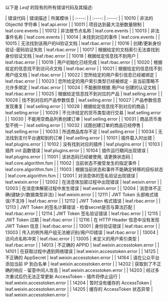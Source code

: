 
以下是 _Leaf_ 的现有的所有错误代码及其描述:

| 错误代码 | 错误描述 | 所属模块 |
| :----: | | :----: | :----: |
| 10010 | 非法的 ObjectId 字符串 | leaf.api.error |
| 10011 | 项目达到最大注册数量限制 | leaf.core.events |
| 10012 | 非法根节点名称 | leaf.core.events |
| 10013 | 非法事件名称 | leaf.core.events |
| 10014 | 未找到对应的事件 | leaf.core.events |
| 10015 | 无法找到该用户的Id验证文档 | leaf.rbac.error |
| 10016 | 创建/更新身份验证-密码验证失败 | leaf.rbac.error |
| 10017 | 根据给定的文档索引无法查找到身份验证文档 | leaf.rbac.error |
| 10018 | 根据给定信息找不到用户 | leaf.rbac.error |
| 10019 | 用户初始化已经完成 | leaf.rbac.error |
| 10020 | 根据给定的信息找不到访问点文档 | leaf.rbac.error |
| 10021 | 根据给定的信息找不到用户组文档 | leaf.rbac.error |
| 10022 | 您所给定的用户索引信息已经被绑定 | leaf.rbac.error |
| 10023 | 您所给定的用户索引类型已经被绑定 - 且当前策略不允许多绑定 | leaf.rbac.error |
| 10024 | 不能删除根据 用户Id 创建的认证文档 | leaf.rbac.error |
| 10025 | 根据给定信息找不到对应的产品 | leaf.selling.error |
| 10026 | 找不到对应的产品参数信息 | leaf.selling.error |
| 10027 | 产品参数信息发现重复 | leaf.selling.error |
| 10028 | 根据给定信息找不到对应的商品 | leaf.selling.error |
| 10029 | 不允许给定的货币类型进行交易 | leaf.selling.error |
| 10030 | 不能用空商品列表创建订单 | leaf.selling.error |
| 10031 | 商品货币类型不统一 | leaf.selling.error |
| 10032 | 试图创建订单的商品已经停售 | leaf.selling.error |
| 10033 | 所选商品库存不足 | leaf.selling.error |
| 10034 | 无法找到支付平台通知到的订单 | leaf.selling.error |
| 10101 | 插件载入时出错 | leaf.plugins.error |
| 10102 | 没有找到对应的插件 | leaf.plugins.error |
| 10103 | 插件 init 函数错误 | leaf.plugins.error |
| 10104 | 插件运行期间出现错误 | leaf.plugins.error |
| 11001 | 该状态码已经被使用, 请更换状态码 | leaf.core.algorithm.fsm |
| 11002 | 当前状态不接受发生的指定事件 | leaf.core.algorithm.fsm |
| 11003 | 根据当前状态和事件不能确定转移的目标状态 | leaf.core.algorithm.fsm |
| 12001 | 对消息体的签名验证出现错误 | leaf.weixin.error |
| 12002 | 在消息体加密过程中出现错误 | leaf.weixin.error |
| 12003 | 在消息体解密过程中发生错误 | leaf.weixin.error |
| 12004 | 消息体不正确(键缺少/数据类型非法) | leaf.weixin.error |
| 12111 | JWT Token 头部格式错误/不支持 | leaf.rbac.error |
| 12112 | JWT Token 格式错误 | leaf.rbac.error |
| 12113 | JWT Token 的签名计算错误 - 检查secret是否与算法匹配 | leaf.rbac.error |
| 12114 | JWT Token 签名验证错误 | leaf.rbac.error |
| 12115 | JWT Token 过期 | leaf.rbac.error |
| 12116 | 在 HTTP Header 信息中没有发现 JWT Token 信息 | leaf.rbac.error |
| 13001 | 身份验证错误 | leaf.rbac.error |
| 13003 | 传入的例外用户组无法被识别/用户ID错误 | leaf.rbac.error |
| 13004 | 访问点名称冲突 | leaf.rbac.error |
| 13005 | 未定义的用户索引类型 | leaf.rbac.error |
| 14013 | 不正确的 APPID | leaf.weixin.accesstoken.error |
| 14101 | 在获取过程中遇到网络错误 | leaf.weixin.accesstoken.error |
| 14125 | 不正确的 AppSecret | leaf.weixin.accesstoken.error |
| 14164 | 请在公众平台添加当前 IP 到白名单 | leaf.weixin.accesstoken.error |
| 14202 | 获取到了不正确的响应 - 留意中间人攻击 | leaf.weixin.accesstoken.error |
| 14203 | 经过多次重试后仍无法正常更新 AccessToken - 插件将停止运行 | leaf.weixin.accesstoken.error |
| 14204 | 暂时没有缓存的 AccessToken | leaf.weixin.accesstoken.error |
| 14205 | 缓存的 AccessToken 状态异常 | leaf.weixin.accesstoken.error |